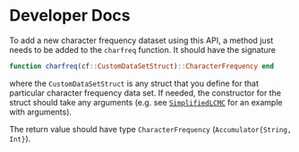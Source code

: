 # Developer Docs
To add a new character frequency dataset using this API, a method just needs to be added to the `charfreq` function. It should have the signature

```julia
function charfreq(cf::CustomDataSetStruct)::CharacterFrequency end
```

where the `CustomDataSetStruct` is any struct that you define for that particular character frequency data set. If needed, the constructor for the struct should take any arguments (e.g. see [`SimplifiedLCMC`](@ref) for an example with arguments).

The return value should have type `CharacterFrequency` (`Accumulator{String, Int}`).
